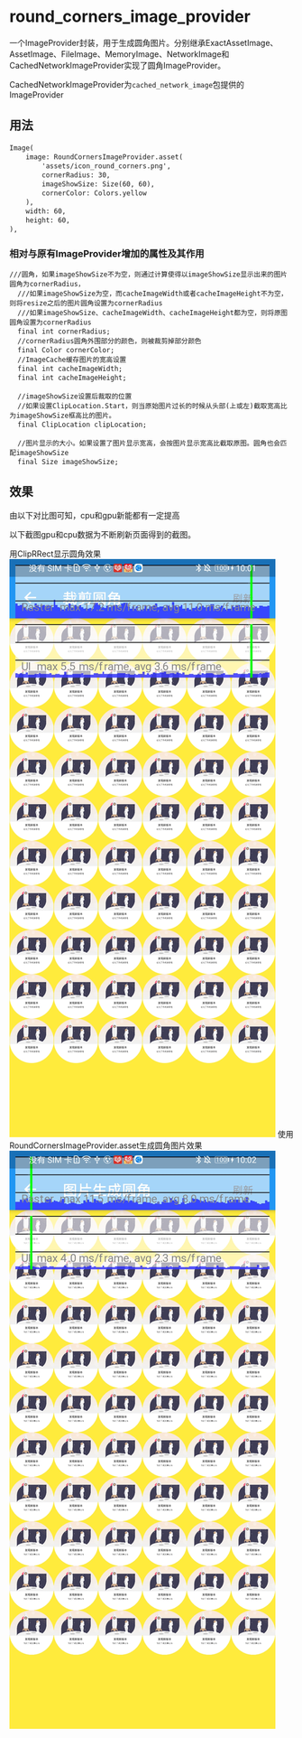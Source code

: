# round_corners_image_provider

一个ImageProvider封装，用于生成圆角图片。分别继承ExactAssetImage、AssetImage、FileImage、MemoryImage、NetworkImage和CachedNetworkImageProvider实现了圆角ImageProvider。

CachedNetworkImageProvider为`cached_network_image`包提供的ImageProvider

## 用法

```
Image(
    image: RoundCornersImageProvider.asset(
        'assets/icon_round_corners.png',
        cornerRadius: 30,
        imageShowSize: Size(60, 60),
        cornerColor: Colors.yellow
    ),
    width: 60,
    height: 60,
),
```
### 相对与原有ImageProvider增加的属性及其作用
```
///圆角，如果imageShowSize不为空，则通过计算使得以imageShowSize显示出来的图片圆角为cornerRadius，
  ///如果imageShowSize为空，而cacheImageWidth或者cacheImageHeight不为空，则将resize之后的图片圆角设置为cornerRadius
  ///如果imageShowSize、cacheImageWidth、cacheImageHeight都为空，则将原图圆角设置为cornerRadius
  final int cornerRadius;
  //cornerRadius圆角外围部分的颜色，则被裁剪掉部分颜色
  final Color cornerColor;
  //ImageCache缓存图片的宽高设置
  final int cacheImageWidth;
  final int cacheImageHeight;

  //imageShowSize设置后裁取的位置
  //如果设置ClipLocation.Start，则当原始图片过长的时候从头部(上或左)截取宽高比为imageShowSize框高比的图片。
  final ClipLocation clipLocation;

  //图片显示的大小。如果设置了图片显示宽高，会按图片显示宽高比截取原图。圆角也会匹配imageShowSize
  final Size imageShowSize;
```

## 效果
由以下对比图可知，cpu和gpu新能都有一定提高

以下截图gpu和cpu数据为不断刷新页面得到的截图。

用ClipRRect显示圆角效果
![](./read_me_image/clip.jpg)
使用RoundCornersImageProvider.asset生成圆角图片效果
![](./read_me_image/round.jpg)